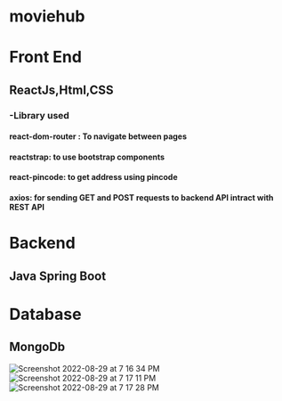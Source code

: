 # moviehub


# Front End
## ReactJs,Html,CSS
### -Library used
  #### react-dom-router : To navigate between pages
  #### reactstrap: to use bootstrap components
  #### react-pincode: to get address using pincode
  #### axios: for sending GET and POST requests to backend API intract with REST API
# Backend
## Java Spring Boot

# Database
## MongoDb
![Screenshot 2022-08-29 at 7 16 34 PM](https://user-images.githubusercontent.com/42772012/187179331-4b9f40b1-5373-48ee-bb81-878e7f2ca75b.png)
![Screenshot 2022-08-29 at 7 17 11 PM](https://user-images.githubusercontent.com/42772012/187179407-ef312ff3-8436-4e91-b3ee-ddfa7286ee7c.png)
![Screenshot 2022-08-29 at 7 17 28 PM](https://user-images.githubusercontent.com/42772012/187179464-96fe6db8-86ab-4450-ab60-63352302983f.png)
